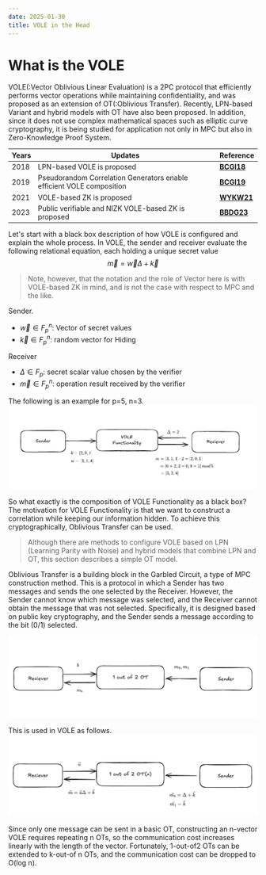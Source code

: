 ```yaml
---
date: 2025-01-30
title: VOLE in the Head
---
```

# What is the VOLE

VOLE(:Vector Oblivious Linear Evaluation) is a 2PC protocol that efficiently performs vector operations while maintaining confidentiality, and was proposed as an extension of OT(:Oblivious Transfer).
Recently, LPN-based Variant and hybrid models with OT have also been proposed.
In addition, since it does not use complex mathematical spaces such as elliptic curve cryptography, it is being studied for application not only in MPC but also in Zero-Knowledge Proof System.

|Years|Updates|Reference|
| ---- | ------------------------------------------------------- | -------------------------------------------------- |
| 2018 | LPN-based VOLE is proposed                                    | **[BCGI18](https://eprint.iacr.org/2019/273)**     |
| 2019 | Pseudorandom Correlation Generators enable efficient VOLE composition | **[BCGI19](https://eprint.iacr.org/2019/448)**     |
| 2021 | VOLE-based ZK is proposed                                        | **[WYKW21](https://eprint.iacr.org/2020/925.pdf)** |
| 2023 | Public verifiable and NIZK VOLE-based ZK is proposed                | **[BBDG23](https://eprint.iacr.org/2023/996)**     |

Let's start with a black box description of how VOLE is configured and explain the whole process.
In VOLE, the sender and receiver evaluate the following relational equation, each holding a unique secret value
$$\vec{m}=\vec{w}\Delta+\vec{k}$$
>Note, however, that the notation and the role of Vector here is with VOLE-based ZK in mind, and is not the case with respect to MPC and the like.

Sender.
- $\vec{w}\in{F^n_p}$: Vector of secret values
- $\vec{k}\in{F^n_p}$: random vector for Hiding

Receiver
- $\Delta\in{F_p}$: secret scalar value chosen by the verifier
- $\vec{m}\in{F^n_p}$: operation result received by the verifier

The following is an example for p=5, n=3.
![image info](./image/example.png)

So what exactly is the composition of VOLE Functionality as a black box?
The motivation for VOLE Functionality is that we want to construct a correlation while keeping our information hidden. To achieve this cryptographically, Oblivious Transfer can be used.

>Although there are methods to configure VOLE based on LPN (Learning Parity with Noise) and hybrid models that combine LPN and OT, this section describes a simple OT model.

Oblivious Transfer is a building block in the Garbled Circuit, a type of MPC construction method.
This is a protocol in which a Sender has two messages and sends the one selected by the Receiver. However, the Sender cannot know which message was selected, and the Receiver cannot obtain the message that was not selected.
Specifically, it is designed based on public key cryptography, and the Sender sends a message according to the bit (0/1) selected.

![image info](./image/ot.png)

This is used in VOLE as follows.
![image info](./image/correlation.png)

Since only one message can be sent in a basic OT, constructing an n-vector VOLE requires repeating n OTs, so the communication cost increases linearly with the length of the vector. Fortunately, 1-out-of2 OTs can be extended to k-out-of n OTs, and the communication cost can be dropped to O(log n).
